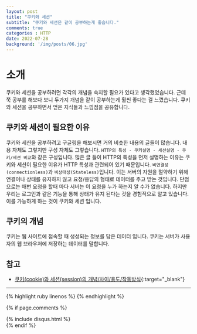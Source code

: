 ```yaml
---
layout: post
title: "쿠키와 세션"
subtitle: "쿠키와 세션은 같이 공부하는게 좋습니다."
comments: true
categories : HTTP
date: 2022-07-28
background: '/img/posts/06.jpg'
---
```


# 소개
쿠키와 세션을 공부하려면 각각의 개념을 숙지할 필요가 있다고 생각했었습니다.
근데 쭉 공부를 해보다 보니 두가지 개념을 같이 공부하는게 훨씬 좋다는 걸 느꼈습니다.
쿠키와 세션을 공부하면서 얻은 지식들과 느낌점을 공유합니다.

## 쿠키와 세션이 필요한 이유
쿠키와 세션을 공부하려고 구글링을 해보시면 거의 비슷한 내용의 글들이 많습니다.
내용 자체도 그렇지만 구성 자체도 그렇습니다.
`HTTP의 특성 - 쿠키설명 - 세션설명 - 쿠키/세션 비교`와 같은 구성입니다.
많은 글 들이 HTTP의 특성을 먼저 설명하는 이유는 쿠키와 세션이 필요한 이유가 HTTP 특성과 관련되어 있기 때문입니다.
`비연결성(connectionless)`과 `비상태성(Stateless)`입니다.
이는 서버의 자원을 절약하기 위해 연결이나 상태를 유지하지 않고 요청/응답의 형태로 데이터를 주고 받는 것입니다.
단점으로는 매번 요청을 할때 마다 서버는 이 요청을 누가 하는지 알 수가 없습니다.
하지만 우리는 로그인과 같은 기능을 통해 상태가 유지 된다는 것을 경험적으로 알고 있습니다.
이를 가능하게 하는 것이 쿠키와 세션 입니다.

## 쿠키의 개념
쿠키는 웹 사이트에 접속할 때 생성되는 정보를 담은 데이터 입니다.
쿠키는 서버가 사용자의 웹 브라우저에 저장하는 데이터를 말합니다.




## 참고
- [쿠키(cookie)와 세션(session)의 개념/차이/용도/작동방식](https://devuna.tistory.com/m/23){:target="_blank"}


--- 

{% highlight ruby linenos %}
{% endhighlight %}

{% if page.comments %}
<div id="post-disqus" class="container">
{% include disqus.html %}
</div>
{% endif %}
